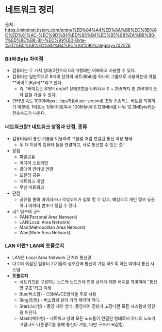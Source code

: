 # 네트워크 정리

출처 : https://mindnet.tistory.com/entry/%EB%84%A4%ED%8A%B8%EC%9B%8C%ED%81%AC-%EC%9D%B4%ED%95%B4%ED%95%98%EA%B8%B0-1%ED%8E%B8-Bit-%EC%99%80-Byte-%EC%B0%A8%EC%9D%B4%EC%A0%90?category=702276



### Bit와 Byte 차이점

- 컴퓨터는 두 가지 상태(2진수의 0과 1)형태만 이해하고 사용할 수 있다.
- 컴퓨터는 일반적으로 8개의 단위의 비트(8bit)를 하나의 그룹으로 사용하는데 이를 **바이트(Byte)**라고 한다.
  - 즉, 1바이트는 8개의 on/off 상태조합을 나타내서 0 ~ 255까지 총 256개의 숫자 값을 가질 수 있다.
- 인터넷 속도 1000Mbps는 bps가(bit per second) 초당 전송되는 비트를 의미하기 때문에, 1비트는 1/8바이트여서 100Mbit에 0.125Mbit를 나눠 12.5MByte라는 전송속도가 나온다.

### 네트워크랑? 네트워크 장점과 단점, 종류

- 컴퓨터들이 통신 기술을 이용하여 그물망 처럼 연결된 통신 이용 형태
  - 두 대 이상의 컴퓨터 들을 연결하고, 서로 통신할 수 있는 것!
- 장점
  - 파일공유
  - 미디어 스트리밍
  - 광대역 인터넷 연결
  - 프린터 공유
  - 네트워크 게임
  - 무선 네트워크
- 단점
  - 공유를 통해 바이러스나 악성코드가 침투 할 수 있고, 해킹으로 개인 정보 유출이나 데이터 변조가 생길 수 있다.
- 네트워크의 규모
  - PAN(Personal Area Network)
  - LAN(Local Area Network)
  - Man(Metropolitan Area Network)
  - Wan(Wide Area Network)

### LAN 이란? LAN의 토폴로지

- LAN은 Local Area Network 근거리 통신망
- 다수의 독립된 컴퓨터 기기들이 상호간에 통신이 가능 하도록 하는 데이터 통신 시스템
- **토폴로지**
  - 네트워크를 구성하는 노드와 노드간에 연결 상태에 대한 배치를 의미하며 "통신망 구조"라고 이해
  - Bus(버스형) - CSMA/CD방식을 주로 사용
  - Ring(링형) - 버스형과 달리 거리 제약이 적다.
  - Star(스타형) - 중앙 제어 방식, 중앙제어 장비가 고장나면 모든 시스템에 영향을 미친다.
  - Mash(메쉬형) - 네트워크 상의 모든 노드들이 연결된 형태로써 하나의 노드가 고장나도 다른경로를 통해 통신이 가능, 다만 구조가 복잡함.